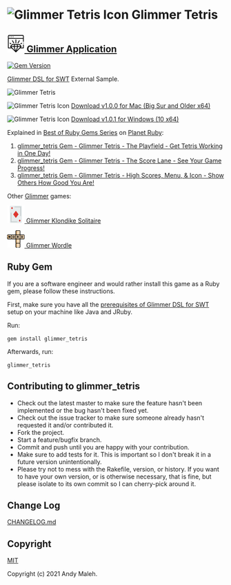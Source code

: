 # <img alt="Glimmer Tetris Icon" src="https://raw.githubusercontent.com/AndyObtiva/glimmer_tetris/master/package/linux/Glimmer%20Tetris.png" height=85 /> Glimmer Tetris
## [<img src="https://raw.githubusercontent.com/AndyObtiva/glimmer/master/images/glimmer-logo-hi-res.png" height=40 /> Glimmer Application](https://github.com/AndyObtiva/glimmer-dsl-swt)
[![Gem Version](https://badge.fury.io/rb/glimmer_tetris.svg)](http://badge.fury.io/rb/glimmer_tetris)

[Glimmer DSL for SWT](https://github.com/AndyObtiva/glimmer-dsl-swt) External Sample.

![Glimmer Tetris](https://github.com/AndyObtiva/glimmer-dsl-swt/raw/v4.20.0.0/images/glimmer-tetris.png)

<img alt="Glimmer Tetris Icon" src="https://raw.githubusercontent.com/AndyObtiva/glimmer_tetris/master/package/linux/Glimmer%20Tetris.png" height=40 /> [Download v1.0.0 for Mac (Big Sur and Older x64)](https://www.dropbox.com/s/gul4kyt3m86thw8/Glimmer%20Tetris-1.0.0.dmg?dl=1)

<img alt="Glimmer Tetris Icon" src="https://raw.githubusercontent.com/AndyObtiva/glimmer_tetris/master/package/linux/Glimmer%20Tetris.png" height=40 /> [Download v1.0.1 for Windows (10 x64)](https://www.dropbox.com/s/ggpfu4abuthjydw/Glimmer%20Tetris-1.0.1.msi?dl=1)

Explained in [Best of Ruby Gems Series](https://github.com/planetruby/gems) on [Planet Ruby](http://planetruby.github.io/):
1. [glimmer_tetris Gem - Glimmer Tetris - The Playfield - Get Tetris Working in One Day!](https://github.com/planetruby/gems/blob/master/glimmer/05-glimmer-tetris-playfield.md)
2. [glimmer_tetris Gem - Glimmer Tetris - The Score Lane - See Your Game Progress!](https://github.com/planetruby/gems/blob/master/glimmer/06-glimmer-tetris-score_lane.md)
3. [glimmer_tetris Gem - Glimmer Tetris - High Scores, Menu, & Icon - Show Others How Good You Are!](https://github.com/planetruby/gems/blob/master/glimmer/07-glimmer-tetris-high-score-dialog-menu-bar-icon.md)

Other [Glimmer](https://github.com/AndyObtiva/glimmer) games:

[<img alt="Glimmer Klondike Solitaire Icon" src="https://raw.githubusercontent.com/AndyObtiva/glimmer_klondike_solitaire/master/icons/linux/Glimmer%20Klondike%20Solitaire.png" height=40 /> Glimmer Klondike Solitaire](https://github.com/AndyObtiva/glimmer_klondike_solitaire)

[<img alt="Glimmer Wordle Icon" src="https://raw.githubusercontent.com/AndyObtiva/glimmer_wordle/master/icons/linux/Glimmer%20Wordle.png" height=40 /> Glimmer Wordle](https://github.com/AndyObtiva/glimmer_wordle)

## Ruby Gem

If you are a software engineer and would rather install this game as a Ruby gem, please follow these instructions.

First, make sure you have all the [prerequisites of Glimmer DSL for SWT](https://github.com/AndyObtiva/glimmer-dsl-swt/tree/v4.20.0.5#pre-requisites) setup on your machine like Java and JRuby.

Run:

```
gem install glimmer_tetris
```

Afterwards, run:

```
glimmer_tetris
```

Contributing to glimmer_tetris
------------------------------------------

-   Check out the latest master to make sure the feature hasn't been
    implemented or the bug hasn't been fixed yet.
-   Check out the issue tracker to make sure someone already hasn't
    requested it and/or contributed it.
-   Fork the project.
-   Start a feature/bugfix branch.
-   Commit and push until you are happy with your contribution.
-   Make sure to add tests for it. This is important so I don't break it
    in a future version unintentionally.
-   Please try not to mess with the Rakefile, version, or history. If
    you want to have your own version, or is otherwise necessary, that
    is fine, but please isolate to its own commit so I can cherry-pick
    around it.

Change Log
----------

[CHANGELOG.md](CHANGELOG.md)

Copyright
---------

[MIT](LICENSE.txt)

Copyright (c) 2021 Andy Maleh.
